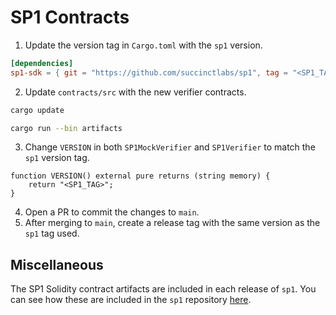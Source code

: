 # SP1 Contracts

1. Update the version tag in `Cargo.toml` with the `sp1` version.

```toml
[dependencies]
sp1-sdk = { git = "https://github.com/succinctlabs/sp1", tag = "<SP1_TAG>" }
```

2. Update `contracts/src` with the new verifier contracts.

```bash
cargo update

cargo run --bin artifacts
```

3. Change `VERSION` in both `SP1MockVerifier` and `SP1Verifier` to match the `sp1` version tag.

```solidity
function VERSION() external pure returns (string memory) {
    return "<SP1_TAG>";
}
```

4. Open a PR to commit the changes to `main`.
5. After merging to `main`, create a release tag with the same version as the `sp1` tag used.

## Miscellaneous
The SP1 Solidity contract artifacts are included in each release of `sp1`. You can see how these are included in the `sp1` repository [here](https://github.com/succinctlabs/sp1/blob/21455d318ae383b317c92e10709bbfc313d8f1df/recursion/gnark-ffi/src/plonk_bn254.rs#L57-L96).

